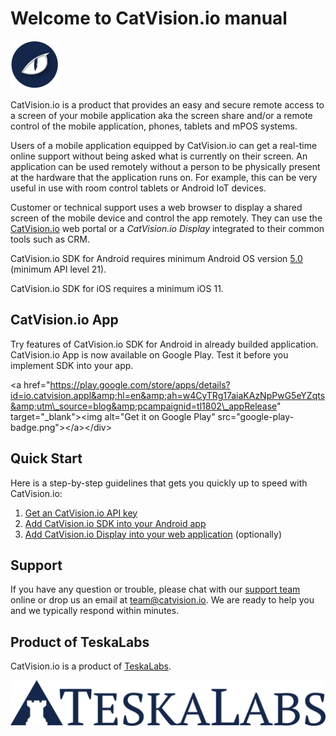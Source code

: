 # Welcome to CatVision.io manual

![](/assets/catvision-logo-03.png)

CatVision.io is a product that provides an easy and secure remote access to a screen of your mobile application aka the screen share and/or a remote control of the mobile application, phones, tablets and mPOS systems.

Users of a mobile application equipped by CatVision.io can get a real-time online support without being asked what is currently on their screen. An application can be used remotely without a person to be physically present at the hardware that the application runs on. For example, this can be very useful in use with room control tablets or Android IoT devices.

Customer or technical support uses a web browser to display a shared screen of the mobile device and control the app remotely. They can use the [CatVision.io](https://app.catvision.io/) web portal or a _CatVision.io Display_ integrated to their common tools such as CRM.

CatVision.io SDK for Android requires minimum Android OS version [5.0](https://developer.android.com/about/versions/android-5.0.html) \(minimum API level 21\).

CatVision.io SDK for iOS requires a minimum iOS 11.

## CatVision.io App

Try features of CatVision.io SDK for Android in already builded application. CatVision.io App is now available on Google Play. Test it before you implement SDK into your app. 

&lt;a href="https://play.google.com/store/apps/details?id=io.catvision.appl&amp;hl=en&amp;ah=w4CyTRg17aiaKAzNpPwG5eYZqts&amp;utm\_source=blog&amp;pcampaignid=tl1802\_appRelease" target="\_blank"&gt;&lt;img alt="Get it on Google Play" src="google-play-badge.png"&gt;&lt;/a&gt;&lt;/div&gt;

## Quick Start

Here is a step-by-step guidelines that gets you quickly up to speed with CatVision.io:

1. [Get an CatVision.io API key](//get-started/api-key.md)
2. [Add CatVision.io SDK into your Android app](//get-started/sdk-android.md)
3. [Add CatVision.io Display into your web application](//get-started/display.md) \(optionally\)

## Support

If you have any question or trouble, please chat with our [support team](https://tawk.to/chat/5978bc920d1bb37f1f7a5f6a/default/?$_tawk_popout=true) online or drop us an email at [team@catvision.io](mailto:team@catvision.io). We are ready to help you and we typically respond within minutes.

## Product of TeskaLabs

CatVision.io is a product of [TeskaLabs](https://www.teskalabs.com).

![TeskaLabs](./assets/teskalabs-logo.png)

